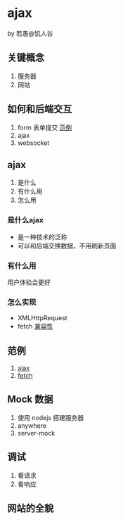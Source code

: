 # ajax
by 若愚@饥人谷

## 关键概念
1. 服务器
2. 网站


## 如何和后端交互
1. form 表单提交 [范例](http://js.jirengu.com/raro/1/edit)
2. ajax
3. websocket

## ajax
1. 是什么
2. 有什么用
3. 怎么用

### 是什么ajax
- 是一种技术的泛称
- 可以和后端交换数据，不用刷新页面

### 有什么用
用户体验会更好

### 怎么实现
- XMLHttpRequest 
- fetch  [兼容性](http://caniuse.com/#search=fetch)

## 范例
1. [ajax](http://js.jirengu.com/gahon/1/edit?html,output)
2. [fetch](http://js.jirengu.com/tohuy/2/edit?html,console,output)

## Mock 数据
1. 使用 nodejs 搭建服务器
2. anywhere
3. server-mock

## 调试
1. 看请求
2. 看响应

## 网站的全貌






